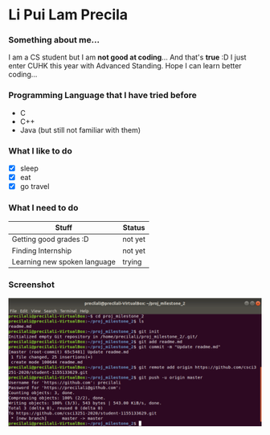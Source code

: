 # Li Pui Lam Precila
### Something about me...
I am a CS student but I am **not good at coding**... And that's **true** :D
I just enter CUHK this year with Advanced Standing. Hope I can learn better coding...

### Programming Language that I have tried before
* C
* C++
* Java
(but still not familiar with them)

### What I like to do
- [x] sleep
- [x] eat
- [x] go travel

### What I need to do
Stuff | Status
--- | --- 
Getting good grades :D | not yet
Finding Internship | not yet
Learning new spoken language | trying

### Screenshot
![My Screenshot](screenshot.png)
